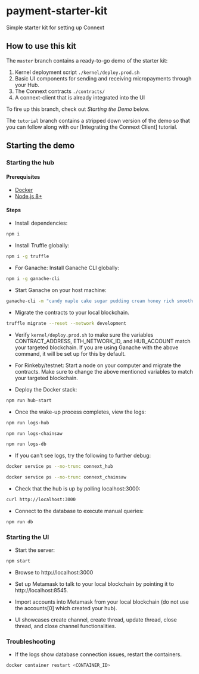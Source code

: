 # payment-starter-kit

Simple starter kit for setting up Connext

## How to use this kit

The `master` branch contains a ready-to-go demo of the starter kit:

1. Kernel deployment script `./kernel/deploy.prod.sh`
2. Basic UI components for sending and receiving micropayments through your Hub.
3. The Connext contracts `./contracts/`
4. A connext-client that is already integrated into the UI

To fire up this branch, check out _Starting the Demo_ below.

The `tutorial` branch contains a stripped down version of the demo so that you can follow along with our [Integrating the Connext Client] tutorial.

## Starting the demo

### Starting the hub

#### Prerequisites

- [Docker](https://www.docker.com/)
- [Node.js 8+](https://nodejs.org/en/)

#### Steps

- Install dependencies:

```bash
npm i
```

- Install Truffle globally:

```bash
npm i -g truffle
```

- For Ganache: Install Ganache CLI globally:

```bash
npm i -g ganache-cli
```

- Start Ganache on your host machine:

```bash
ganache-cli -m "candy maple cake sugar pudding cream honey rich smooth crumble sweet treat" -i 4447 -b 3
```

- Migrate the contracts to your local blockchain.

```bash
truffle migrate --reset --network development
```

- Verify `kernel/deploy.prod.sh` to make sure the variables CONTRACT_ADDRESS, ETH_NETWORK_ID, and HUB_ACCOUNT match your targeted blockchain. If you are using Ganache with the above command, it will be set up for this by default.

- For Rinkeby/testnet: Start a node on your computer and migrate the contracts. Make sure to change the above mentioned variables to match your targeted blockchain.

- Deploy the Docker stack:

```bash
npm run hub-start
```

- Once the wake-up process completes, view the logs:

```bash
npm run logs-hub
```

```bash
npm run logs-chainsaw
```

```bash
npm run logs-db
```

- If you can't see logs, try the following to further debug:

```bash
docker service ps --no-trunc connext_hub
```

```bash
docker service ps --no-trunc connext_chainsaw
```

- Check that the hub is up by polling localhost:3000:

```bash
curl http://localhost:3000
```

- Connect to the database to execute manual queries:

```bash
npm run db
```

### Starting the UI

- Start the server:

```bash
npm start
```

- Browse to http://localhost:3000

- Set up Metamask to talk to your local blockchain by pointing it to http://localhost:8545.

- Import accounts into Metamask from your local blockchain (do not use the accounts[0] which created your hub).

- UI showcases create channel, create thread, update thread, close thread, and close channel functionalities.

### Troubleshooting

- If the logs show database connection issues, restart the containers.

```bash
docker container restart <CONTAINER_ID>
```
